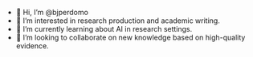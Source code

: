 - 👋 Hi, I’m @bjperdomo
- 👀 I’m interested in research production and academic writing.
- 🌱 I’m currently learning about AI in research settings.
- 💞️ I’m looking to collaborate on new knowledge based on high-quality evidence.
  

<!---
bjperdomo/bjperdomo is a ✨ special ✨ repository because its `README.md` (this file) appears on your GitHub profile.
You can click the Preview link to take a look at your changes.
--->
